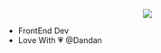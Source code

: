 <p style="width:100%" align="center">
   <img src="https://github.com/user-attachments/assets/bca1adff-10ff-4e91-9025-53637348b100" />
</p>

<ul>
   <li>FrontEnd Dev</li>
   <li>Love With 💗 @Dandan</li>
</ul>

